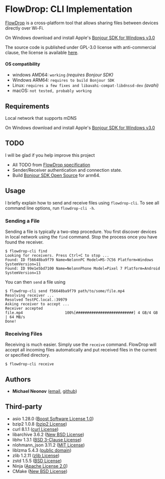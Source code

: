 # FlowDrop: CLI Implementation

[FlowDrop](https://github.com/Nelonn/flowdrop) is a cross-platform tool that allows sharing files between devices directly over Wi-Fi.

On Windows download and install Apple's [Bonjour SDK for Windows v3.0](https://raw.githubusercontent.com/FlowDrop/libflowdrop/master/redist/bonjoursdksetup.exe)

The source code is published under GPL-3.0 license with anti-commercial clause, the license is available [here](https://github.com/FlowDrop/flowdrop-cli/blob/master/LICENSE).

#### OS compatibility

- windows AMD64: `working` *(requires Bonjour SDK)*
- Windows ARM64: `requires to build Bonjour SDK`
- Linux: `requires a few fixes and libavahi-compat-libdnssd-dev` *(avahi)*
- macOS: `not tested, probably working`


## Requirements

Local network that supports mDNS

On Windows download and install Apple's [Bonjour SDK for Windows v3.0](https://raw.githubusercontent.com/Nelonn/flowdrop-cli/master/redist/bonjoursdksetup.exe)


## TODO

I will be glad if you help improve this project

- All TODO from [FlowDrop specification](https://github.com/FlowDrop/flowdrop)
- Sender/Receiver authentication and connection state.
- Build [Bonjour SDK Open Source](https://github.com/apple-oss-distributions/mDNSResponder) for arm64.


## Usage

I briefly explain how to send and receive files using `flowdrop-cli`. To see all command line options, run `flowdrop-cli -h`.

### Sending a File

Sending a file is typically a two-step procedure. You first discover devices in local network using the `find` command.
Stop the process once you have found the receiver.
```
$ flowdrop-cli find
Looking for receivers. Press Ctrl+C to stop ...
Found: ID f56648ba9f79 Name=NelonnPC Model=MS-7C56 Platform=Windows SystemVersion=11
Found: ID 99e1e5bd7100 Name=NelonnPhone Model=Pixel 7 Platform=Android SystemVersion=13
```
You can then `send` a file using
```
$ flowdrop-cli send f56648ba9f79 path/to/some/file.mp4
Resolving receiver ...
Resolved TestPC.local.:39979
Asking receiver to accept ...
Receiver accepted
file.mp4                   100%[##########################] 4 GB/4 GB | 64 MB/s
Done!
```

### Receiving Files

Receiving is much easier. Simply use the `receive` command. FlowDrop will accept all incoming files automatically and put received files in the current or specified directory.
```
$ flowdrop-cli receive
```


## Authors

- **Michael Neonov** ([email](mailto:two.nelonn@gmail.com), [github](https://github.com/Nelonn))


## Third-party

* asio 1.28.0 ([Boost Software License 1.0](https://www.boost.org/LICENSE_1_0.txt))
* bzip2 1.0.8 ([bzip2 License](https://gitlab.com/bzip2/bzip2/-/blob/bzip2-1.0.8/LICENSE))
* curl 8.1.1 ([curl License](https://curl.se/docs/copyright.html))
* libarchive 3.6.2 ([New BSD License](https://raw.githubusercontent.com/libarchive/libarchive/master/COPYING))
* libhv 1.3.1 ([BSD 3-Clause License](https://github.com/ithewei/libhv/blob/v1.3.1/LICENSE))
* nlohmann_json 3.11.2 ([MIT License](https://github.com/nlohmann/json/blob/v3.11.2/LICENSE.MIT))
* liblzma 5.4.3 ([public domain](http://tukaani.org/xz/))
* zlib 1.2.11 ([zlib License](http://www.zlib.net/zlib_license.html))
* zstd 1.5.5 ([BSD License](https://github.com/facebook/zstd/blob/v1.5.5/LICENSE))
* Ninja ([Apache License 2.0](https://github.com/ninja-build/ninja/blob/master/COPYING))
* CMake ([New BSD License](https://github.com/Kitware/CMake/blob/master/Copyright.txt))
